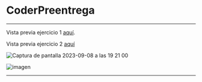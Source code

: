 # CoderPreentrega
<hr>


Vista previa ejercicio 1 [aquí](https://coderpractice1.netlify.app/). <br>

Vista previa ejercicio 2 [aquí](https://coderpractice2.netlify.app/)

![Captura de pantalla 2023-09-08 a las 19 21 00](https://github.com/Luis-Almenarez/CoderPreentrega/assets/125621759/6d0c03f1-bd78-4a08-a6b6-2adfd673e82f)

![imagen](https://github.com/Luis-Almenarez/CoderPreentrega/assets/125621759/65a16a65-9546-4643-8642-4400dc6ea237)


<hr>
